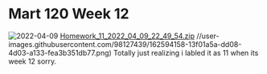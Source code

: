# Mart 120 Week 12
![2022-04-09](https://user-images.githubusercontent.com/98127439/162594214-327be662-55db-4b63-8d98-d4ceccc68ceb.png)
[Homework_11_2022_04_09_22_49_54.zip](https://github.com/JacobReed27/Mart-120/files/8457881/Homework_11_2022_04_09_22_49_54.zip)
//user-images.githubusercontent.com/98127439/162594158-13f01a5a-dd08-4d03-a133-fea3b351db77.png)
Totally just realizing i labled it as 11 when its week  12 sorry.

